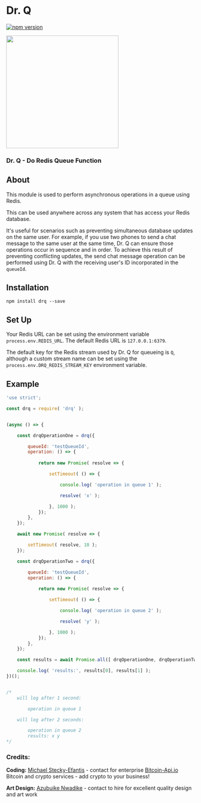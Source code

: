 # Dr. Q

[![npm version](https://badge.fury.io/js/drq.svg)](https://badge.fury.io/js/drq)

<img
    src="https://bitcoin-api.s3.amazonaws.com/images/visual_art/azubuike-drq.png"
    width="300"
/>

### Dr. Q - Do Redis Queue Function


## About

This module is used to perform asynchronous operations in a queue using Redis.

This can be used anywhere across any system that has access your Redis database.

It's useful for scenarios such as preventing simultaneous database updates on the same user. For example, if you use two phones to send a chat message to the same user at the same time, Dr. Q can ensure those operations occur in sequence and in order. To achieve this result of preventing conflicting updates, the send chat message operation can be performed using Dr. Q with the receiving user's ID incorporated in the `queueId`.


## Installation
```
npm install drq --save
```

## Set Up
Your Redis URL can be set using the environment variable `process.env.REDIS_URL`. The default Redis URL is `127.0.0.1:6379`.

The default key for the Redis stream used by Dr. Q for queueing is `Q`, although a custom stream name can be set using the `process.env.DRQ_REDIS_STREAM_KEY` environment variable.


## Example

```.js
'use strict';

const drq = require( 'drq' );


(async () => {

    const drqOperationOne = drq({

        queueId: 'testQueueId',
        operation: () => {
            
            return new Promise( resolve => {

                setTimeout( () => {

                    console.log( 'operation in queue 1' );

                    resolve( 'x' );

                }, 1000 );
            });
        },
    });

    await new Promise( resolve => {

        setTimeout( resolve, 10 );
    });

    const drqOperationTwo = drq({

        queueId: 'testQueueId',
        operation: () => {
            
            return new Promise( resolve => {

                setTimeout( () => {

                    console.log( 'operation in queue 2' );

                    resolve( 'y' );

                }, 1000 );
            });
        },
    });

    const results = await Promise.all([ drqOperationOne, drqOperationTwo ]);

    console.log( 'results:', results[0], results[1] );
})();


/*
    will log after 1 second:

        operation in queue 1

    will log after 2 seconds:

        operation in queue 2
        results: x y
*/
```


### Credits:

**Coding:** [Michael Stecky-Efantis](https://www.linkedin.com/in/bitcoin-api) - contact for enterprise [Bitcoin-Api.io](https://bitcoin-api.io) Bitcoin and crypto services - add crypto to your business!

**Art Design:** [Azubuike Nwadike](https://www.facebook.com/xbilldn) - contact to hire for excellent quality design and art work
